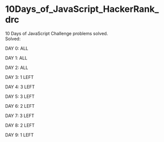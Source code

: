 # 10Days_of_JavaScript_HackerRank_drc
10 Days of JavaScript Challenge problems solved.
<br>Solved:
<P>DAY 0: ALL</P>
<P>DAY 1: ALL</P>
<P>DAY 2: ALL</P>
<P>DAY 3: 1 LEFT</P>
<P>DAY 4: 3 LEFT</P>
<P>DAY 5: 3 LEFT</P>
<P>DAY 6: 2 LEFT</P>
<P>DAY 7: 3 LEFT</P>
<P>DAY 8: 2 LEFT</P>
<P>DAY 9: 1 LEFT</P>
